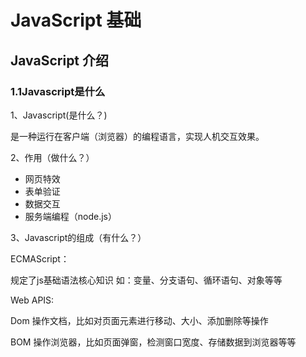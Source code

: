 # JavaScript 基础

## JavaScript 介绍

### 1.1Javascript是什么

1、Javascript(是什么？)

是一种运行在客户端（浏览器）的编程语言，实现人机交互效果。

2、作用（做什么？）

- 网页特效
- 表单验证
- 数据交互
- 服务端编程（node.js）

3、Javascript的组成（有什么？）

ECMAScript：

规定了js基础语法核心知识 如：变量、分支语句、循环语句、对象等等

Web APIS:

Dom 操作文档，比如对页面元素进行移动、大小、添加删除等操作

BOM 操作浏览器，比如页面弹窗，检测窗口宽度、存储数据到浏览器等等